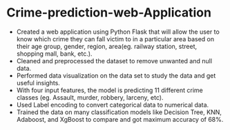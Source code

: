 # Crime-prediction-web-Application
- Created a web application using Python Flask that will allow the user to know which crime they can fall victim to in a particular area based on their age group, gender, region, area(eg. railway station, street, shopping mall, bank, etc.).
- Cleaned and preprocessed the dataset to remove unwanted and null data.
- Performed data visualization on the data set to study the data and get useful insights.
- With four input features, the model is predicting 11 different crime classes (eg. Assault, murder, robbery, larceny, etc).
- Used Label encoding to convert categorical data to numerical data.
- Trained the data on many classification models like Decision Tree, KNN, Adaboost, and XgBoost to compare and got maximum accuracy of 68%.
